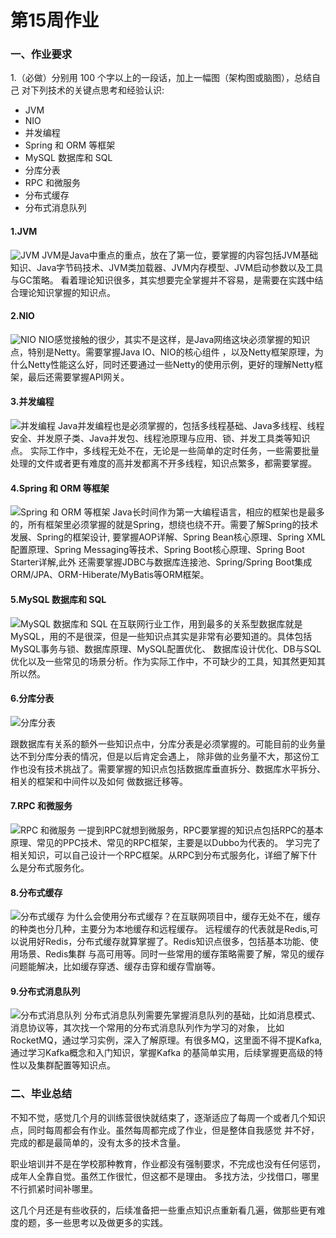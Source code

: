 # 第15周作业

### 一、作业要求

1.（必做）分别用 100 个字以上的一段话，加上一幅图（架构图或脑图），总结自己
对下列技术的关键点思考和经验认识:

* JVM
* NIO
* 并发编程
* Spring 和 ORM 等框架
* MySQL 数据库和 SQL
* 分库分表
* RPC 和微服务
* 分布式缓存
* 分布式消息队列

#### 1.JVM
![JVM](http://assets.processon.com/chart_image/61985f1607912906e6b1314d.png)
JVM是Java中重点的重点，放在了第一位，要掌握的内容包括JVM基础知识、Java字节码技术、JVM类加载器、JVM内存模型、JVM启动参数以及工具与GC策略。
看着理论知识很多，其实想要完全掌握并不容易，是需要在实践中结合理论知识掌握的知识点。
#### 2.NIO
![NIO](http://assets.processon.com/chart_image/61986ddd7d9c085b30fdb8a7.png)
NIO感觉接触的很少，其实不是这样，是Java网络这块必须掌握的知识点，特别是Netty。需要掌握Java IO、NIO的核心组件
，以及Netty框架原理，为什么Netty性能这么好，同时还要通过一些Netty的使用示例，更好的理解Netty框架，最后还需要掌握API网关。
#### 3.并发编程
![并发编程](http://assets.processon.com/chart_image/6198d40ee0b34d64eb8368ea.png)
Java并发编程也是必须掌握的，包括多线程基础、Java多线程、线程安全、并发原子类、Java并发包、线程池原理与应用、锁、并发工具类等知识点。
实际工作中，多线程无处不在，无论是一些简单的定时任务，一些需要批量处理的文件或者更有难度的高并发都离不开多线程，知识点繁多，都需要掌握。
#### 4.Spring 和 ORM 等框架
![Spring 和 ORM 等框架](http://assets.processon.com/chart_image/6198d56be401fd06e6914422.png)
Java长时间作为第一大编程语言，相应的框架也是最多的，所有框架里必须掌握的就是Spring，想绕也绕不开。需要了解Spring的技术发展、Spring的框架设计,
要掌握AOP详解、Spring Bean核心原理、Spring XML配置原理、Spring Messaging等技术、Spring Boot核心原理、Spring Boot Starter详解,此外
还需要掌握JDBC与数据库连接池、Spring/Spring Boot集成 ORM/JPA、ORM-Hiberate/MyBatis等ORM框架。

#### 5.MySQL 数据库和 SQL
![MySQL 数据库和 SQL](http://assets.processon.com/chart_image/6198f2ac5653bb308043e5a5.png)
在互联网行业工作，用到最多的关系型数据库就是MySQL，用的不是很深，但是一些知识点其实是非常有必要知道的。具体包括MySQL事务与锁、数据库原理、MySQL配置优化、
数据库设计优化、DB与SQL优化以及一些常见的场景分析。作为实际工作中，不可缺少的工具，知其然更知其所以然。
#### 6.分库分表
![分库分表](http://assets.processon.com/chart_image/612b6b32f346fb01fa47317c.png)

跟数据库有关系的额外一些知识点中，分库分表是必须掌握的。可能目前的业务量达不到分库分表的情况，但是以后肯定会遇上，
除非做的业务量不大，那这份工作也没有技术挑战了。需要掌握的知识点包括数据库垂直拆分、数据库水平拆分、相关的框架和中间件以及如何
做数据迁移等。
#### 7.RPC 和微服务
![RPC 和微服务](http://assets.processon.com/chart_image/6198fc4a5653bb308043f2c9.png)
一提到RPC就想到微服务，RPC要掌握的知识点包括RPC的基本原理、常见的PPC技术、常见的RPC框架，主要是以Dubbo为代表的。
学习完了相关知识，可以自己设计一个RPC框架。从RPC到分布式服务化，详细了解下什么是分布式服务化。
#### 8.分布式缓存
![分布式缓存](http://assets.processon.com/chart_image/6198fc7de0b34d64eb839d6f.png
)
为什么会使用分布式缓存？在互联网项目中，缓存无处不在，缓存的种类也分几种，主要分为本地缓存和远程缓存。
远程缓存的代表就是Redis,可以说用好Redis，分布式缓存就算掌握了。Redis知识点很多，包括基本功能、使用场景、Redis集群
与高可用等。同时一些常用的缓存策略需要了解，常见的缓存问题能解决，比如缓存穿透、缓存击穿和缓存雪崩等。
#### 9.分布式消息队列
![分布式消息队列](http://assets.processon.com/chart_image/6198f3af07912906e6b21345.png)
分布式消息队列需要先掌握消息队列的基础，比如消息模式、消息协议等，其次找一个常用的分布式消息队列作为学习的对象，
比如RocketMQ，通过学习实例，深入了解原理。有很多MQ，这里面不得不提Kafka,通过学习Kafka概念和入门知识，掌握Kafka
的基简单实用，后续掌握更高级的特性以及集群配置等知识点。
### 二、毕业总结
不知不觉，感觉几个月的训练营很快就结束了，逐渐适应了每周一个或者几个知识点，同时每周都会有作业。虽然每周都完成了作业，但是整体自我感觉
并不好，完成的都是最简单的，没有太多的技术含量。

职业培训并不是在学校那种教育，作业都没有强制要求，不完成也没有任何惩罚，成年人全靠自觉。虽然工作很忙，但这都不是理由。
多找方法，少找借口，哪里不行抓紧时间补哪里。

这几个月还是有些收获的，后续准备把一些重点知识点重新看几遍，做那些更有难度的题，多一些思考以及做更多的实践。
